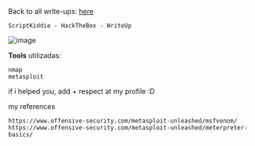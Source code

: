 <html>
 <body>
  <script src="https://www.hackthebox.eu/badge/148108"></script>
 </body>
 </html>


Back to all write-ups: [here](https://repo4chu.github.io/hackthebox/)


~~~~~~~~~~~~~~~~~~~~~~~~~~~~~~~~~
ScriptKiddie - HackTheBox - WriteUp
~~~~~~~~~~~~~~~~~~~~~~~~~~~~~~~~~
![image](https://i.imgur.com/dsiv3vG.png)

**Tools** utilizadas:
~~~~~~~~~~~~~~~~~~~~~~~~~~~~~~~~~
nmap
metasploit
~~~~~~~~~~~~~~~~~~~~~~~~~~~~~~~~~

if i helped you, add + respect at my profile :D
<html>
 <body>
  <script src="https://www.hackthebox.eu/badge/148108"></script>
 </body>
 </html>
 
my references
~~~~~~~~~~~~~~~~~~~~~~~~~~~~~~~~~
https://www.offensive-security.com/metasploit-unleashed/msfvenom/
https://www.offensive-security.com/metasploit-unleashed/meterpreter-basics/


~~~~~~~~~~~~~~~~~~~~~~~~~~~~~~~~~
